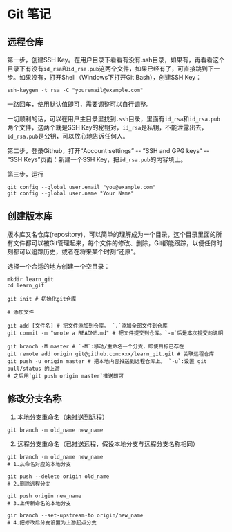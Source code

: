 # Git 笔记

## 远程仓库

第一步，创建SSH Key。在用户目录下看看有没有.ssh目录，如果有，再看看这个目录下有没有`id_rsa`和`id_rsa.pub`这两个文件，如果已经有了，可直接跳到下一步。如果没有，打开Shell（Windows下打开Git Bash），创建SSH Key：

```ssh
ssh-keygen -t rsa -C "youremail@example.com"
```

一路回车，使用默认值即可，需要调整可以自行调整。

一切顺利的话，可以在用户主目录里找到`.ssh`目录，里面有`id_rsa`和`id_rsa.pub`两个文件，这两个就是SSH Key的秘钥对，`id_rsa`是私钥，不能泄露出去，`id_rsa.pub`是公钥，可以放心地告诉任何人。

第二步，登录Github，打开“Account settings” -- ”SSH and GPG keys“ -- “SSH Keys”页面：新建一个SSH Key，把`id_rsa.pub`的内容填上。

第三步，运行

```git
git config --global user.email "you@example.com"
git config --global user.name "Your Name"
```

## 创建版本库

版本库又名仓库(repository)，可以简单的理解成为一个目录，这个目录里面的所有文件都可以被Git管理起来，每个文件的修改、删除，Git都能跟踪，以便任何时刻都可以追踪历史，或者在将来某个时刻“还原”。  

选择一个合适的地方创建一个空目录：

```git
mkdir learn_git
cd learn_git  

git init # 初始化git仓库  

# 添加文件  

git add [文件名] # 把文件添加到仓库。 `.`添加全部文件到仓库
git commit -m "wrote a README.md" # 把文件提交到仓库。`-m`后是本次提交的说明  

git branch -M master # `-M`:移动/重命名一个分支，即使目标已存在
git remote add origin git@github.com:xxx/learn_git.git # 关联远程仓库
git push -u origin master # 把本地内容推送到远程仓库上。 `-u`:设置 git pull/status 的上游
# 之后用`git push origin master`推送即可  
```

## 修改分支名称

1. 本地分支重命名（未推送到远程）

```git
git branch -m old_name new_name
```

2. 远程分支重命名（已推送远程，假设本地分支与远程分支名称相同）

```git
git branch -m old_name new_name
# 1.从命名对应的本地分支

git push --delete origin old_name
# 2.删除远程分支

git push origin new_name
# 3.上传新命名的本地分支

gir branch --set-upstream-to origin/new_name
# 4.把修改后分支设置为上游起点分支
```
